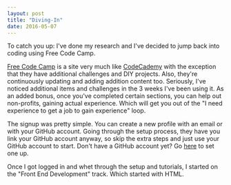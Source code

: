 ```yaml
---
layout: post
title: "Diving-In"
date: 2016-05-07
---
```


To catch you up: I've done my research and I've decided to jump back into coding using Free Code Camp.

<a href="http://www.freecodecamp.com" target="_blank">Free Code Camp</a> is a site very much like <a href="http://www.codecademy.com" target="_blank">CodeCademy</a> with the exception that they have additional challenges and DIY projects. Also, they're continuously updating and adding addition content too. Seriously, I've noticed additional items and challenges in the 3 weeks I've been using it. As an added bonus, once you've completed certain sections, you can help out non-profits, gaining actual experience. Which will get you out of the "I need experience to get a job to gain experience" loop.

The signup was pretty simple. You can create a new profile with an email or with your GitHub account. Going through the setup process, they have you link your GitHub account anyway, so skip the extra steps and just use your GitHub account to start. Don't have a GitHub account yet? Go <a href="https://www.github.com" target="_blank">here</a> to set one up.

Once I got logged in and whet through the setup and tutorials, I started on the "Front End Development" track. Which started with HTML.
